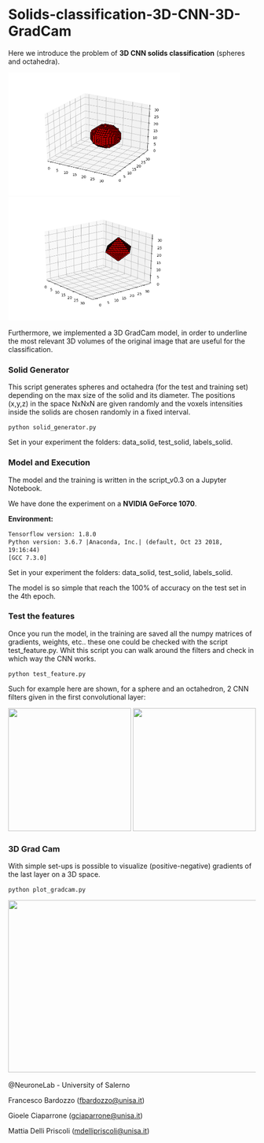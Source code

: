 # Solids-classification-3D-CNN-3D-GradCam
Here we introduce the problem of **3D CNN solids classification** (spheres and octahedra).


<img src="https://github.com/lodeguns/Solids-classification-3D-CNN-3D-GradCam/blob/master/img/sfera.png" height="250" width="350"> <img src="https://github.com/lodeguns/Solids-classification-3D-CNN-3D-GradCam/blob/master/img/octahedron.png" height="250" width="350">


Furthermore, we implemented a 3D GradCam model, in order to underline the most relevant 3D volumes of the original image that are useful for the classification.


### Solid Generator
This script generates spheres and octahedra (for the test and training set) depending on the max size of the solid and its diameter. The positions (x,y,z) in the space NxNxN are given randomly and the voxels intensities inside the solids are chosen randomly in a fixed interval.

``` 
python solid_generator.py
```
Set in your experiment the folders: data_solid, test_solid, labels_solid.




### Model and Execution
The model and the training is written in the script_v0.3 on a Jupyter Notebook.

We have done the experiment on a **NVIDIA GeForce 1070**.

**Environment:**
``` 
Tensorflow version: 1.8.0
Python version: 3.6.7 |Anaconda, Inc.| (default, Oct 23 2018, 19:16:44) 
[GCC 7.3.0]
``` 


Set in your experiment the folders: data_solid, test_solid, labels_solid.

The model is so simple that reach the 100% of accuracy on the test set in the 4th epoch. 

### Test the features
Once you run the model, in the training are saved all the numpy matrices of gradients, weights, etc..
these one could be checked with the script test_feature.py. Whit this script you can walk around the filters and check in which way the CNN works.

``` 
python test_feature.py
```
Such for example here are shown, for a sphere and an octahedron, 2 CNN filters given in the first convolutional layer:

<img src="https://github.com/lodeguns/Solids-classification-3D-CNN-3D-GradCam/blob/master/myimage.gif" height="250" width="250"> <img src="https://github.com/lodeguns/Solids-classification-3D-CNN-3D-GradCam/blob/master/myimage2.gif" height="250" width="250">

### 3D Grad Cam

With simple set-ups is possible to visualize (positive-negative) gradients of the last layer on a 3D space. 
``` 
python plot_gradcam.py
```
<img src="https://github.com/lodeguns/Solids-classification-3D-CNN-3D-GradCam/blob/master/gradcam.gif" height="350" width="550">



@NeuroneLab - University of Salerno

Francesco Bardozzo (fbardozzo@unisa.it)

Gioele Ciaparrone  (gciaparrone@unisa.it)

Mattia Delli Priscoli (mdellipriscoli@unisa.it)
